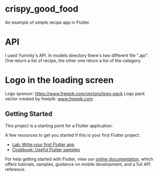 # crispy_good_food

An example of simple recipe app in Flutter.

# API
I used Yummly's API. In models directory there's two different file ".api": One return a list of recipe, the other one return a list of the category.

# Logo in the loading screen
Logo sponsor: https://www.freepik.com/vectors/logo-pack
Logo pack vector created by freepik: www.freepik.com

## Getting Started

This project is a starting point for a Flutter application.

A few resources to get you started if this is your first Flutter project:

- [Lab: Write your first Flutter app](https://flutter.dev/docs/get-started/codelab)
- [Cookbook: Useful Flutter samples](https://flutter.dev/docs/cookbook)

For help getting started with Flutter, view our
[online documentation](https://flutter.dev/docs), which offers tutorials,
samples, guidance on mobile development, and a full API reference.
